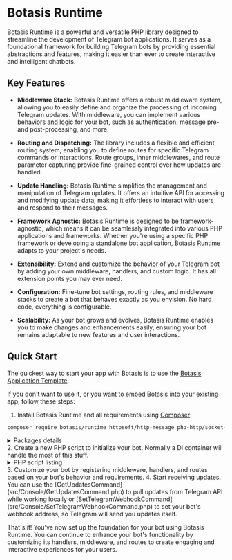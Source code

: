 # Botasis Runtime

Botasis Runtime is a powerful and versatile PHP library designed to streamline the development of Telegram bot applications.
It serves as a foundational framework for building Telegram bots by providing essential abstractions and features,
making it easier than ever to create interactive and intelligent chatbots.

## Key Features

- **Middleware Stack:** Botasis Runtime offers a robust middleware system, allowing you to easily define and organize
  the processing of incoming Telegram updates. With middleware, you can implement various behaviors and logic for your
  bot, such as authentication, message pre- and post-processing, and more.

- **Routing and Dispatching:** The library includes a flexible and efficient routing system, enabling you to define
  routes for specific Telegram commands or interactions. Route groups, inner middlewares, and route parameter capturing
  provide fine-grained control over how updates are handled.

- **Update Handling:** Botasis Runtime simplifies the management and manipulation of Telegram updates. It offers an
  intuitive API for accessing and modifying update data, making it effortless to interact with users and respond to
  their messages.

- **Framework Agnostic:** Botasis Runtime is designed to be framework-agnostic, which means it can be seamlessly integrated 
  into various PHP applications and frameworks. Whether you're using a specific PHP framework or developing a standalone
  bot application, Botasis Runtime adapts to your project's needs.

- **Extensibility:** Extend and customize the behavior of your Telegram bot
  by adding your own middleware, handlers, and custom logic. It has all extension points you may ever need.

- **Configuration:** Fine-tune bot settings, routing rules, and middleware
  stacks to create a bot that behaves exactly as you envision. No hard code, everything is configurable.

- **Scalability:** As your bot grows and evolves, Botasis Runtime enables you
  to make changes and enhancements easily, ensuring your bot remains adaptable
  to new features and user interactions.

## Quick Start

The quickest way to start your app with Botasis is to use the [Botasis Application Template](https://github.com/botasis/bot-template).

If you don't want to use it, or you want to embed Botasis into your existing app, follow these steps:

1. Install Botasis Runtime and all requirements using [Composer](https://getcomposer.org/):
  ```bash
  composer require botasis/runtime httpsoft/http-message php-http/socket-client yiisoft/event-dispatcher yiisoft/di
  ```
  <details>
  <summary>Packages details</summary>

  - `botasis/runtime` - this package, required
  - `httpsoft/http-message` - An implementation of PSR-7 (HTTP Message) and PSR-17 (HTTP Factories).
      You can use any implementations you want, but personally I prefer this one.
  - `php-http/socket-client` - An implementation of PSR-18 (HTTP Client). You can use any implementation you want.
  - `yiisoft/event-dispatcher` - An implementation of PSR-14 (Event Dispatcher). You can use any implementation you want,
      but personally I prefer this one since it's a good and framework-agnostic implementation.
  - `yiisoft/di` - An implementation of PSR-11 (DI Container). You can use any implementation you want,
      but personally I prefer this one since it's a very efficient, convenient and framework-agnostic implementation.
  </details>
2. Create a new PHP script to initialize your bot. Normally a DI container will handle the most of this stuff.
  <details>
  <summary>PHP script listing</summary>
  
  ```php
  
  use Botasis\Client\Telegram\Client\ClientPsr;
  use Botasis\Runtime\Application;
  use Botasis\Runtime\CallableFactory;
  use Botasis\Runtime\Emitter;
  use Botasis\Runtime\Handler\DummyUpdateHandler;
  use Botasis\Runtime\Middleware\Implementation\RouterMiddleware;
  use Botasis\Runtime\Middleware\MiddlewareDispatcher;
  use Botasis\Runtime\Middleware\MiddlewareFactory;
  use Botasis\Runtime\Router\Router;
  use Botasis\Runtime\UpdateHandlerInterface;
  use Http\Client\Socket\Client;
  use HttpSoft\Message\RequestFactory;
  use HttpSoft\Message\StreamFactory;
  use Psr\Container\ContainerInterface;
  use Psr\EventDispatcher\EventDispatcherInterface;
  use Psr\Http\Client\ClientInterface;
  use Psr\Http\Message\RequestFactoryInterface;
  use Psr\Http\Message\StreamFactoryInterface;
  use Yiisoft\Di\Container;
  use Yiisoft\EventDispatcher\Dispatcher\Dispatcher;
  
  /**
   * @var string $token - a bot token you've got from the BotFather
   * @var ClientInterface $httpClient - an HTTP client. If you've installed the php-http/socket-client package,
   *                                    it's {@see Client}. Either it's a client of your choice.
   * @var RequestFactoryInterface $requestFactory - a PSR-17 HTTP request factory. If you've installed the httpsoft/http-message package,
   *                                                it's {@see RequestFactory}.
   * @var StreamFactoryInterface $streamFactory - a PSR-17 HTTP stream factory. If you've installed the httpsoft/http-message package,
   *                                              it's {@see StreamFactory}.
   * @var EventDispatcherInterface $eventDispatcher - a PSR- event dispatcher. If you've installed the yiisoft/event-dispatcher package,
   *                                                  it's {@see Dispatcher}.
   * @var ContainerInterface $container - a PST-11 DI container. If you've installed the yiisoft/di package,
   *                                      it's {@see Container}.
   */
  
  $client = new ClientPsr(
      $token,
      $httpClient,
      $requestFactory,
      $streamFactory,
  );
  $emitter = new Emitter($client, $eventDispatcher);
  
  $middlewareDispatcher = new MiddlewareDispatcher(
      new MiddlewareFactory($container, new CallableFactory($container)),
      $eventDispatcher,
  );
  
  /**
   * Routes definition. Here we define a route for the /start message. The HelloHandler should implement the {@see UpdateHandlerInterface}.
   */
  $routes = [
      [
          Router::ROUTE_KEY_RULE_STATIC => '/start',
          Router::ROUTE_KEY_ACTION => HelloHandler::class,
      ],
  ];
  
  /**
   * Middlewares definition. At least {@see RouterMiddleware} should be here.
   */
  $middlewares = [new RouterMiddleware(new Router($container, $middlewareDispatcher, $routes))];
  
  $middlewareDispatcher = $middlewareDispatcher->withMiddlewares();
  $application = new Application($emitter, new DummyUpdateHandler(), $middlewareDispatcher);
  ```
  </details>
3. Customize your bot by registering middleware, handlers, and routes based on
   your bot's behavior and requirements.
4. Start receiving updates. You can use the [GetUpdatesCommand](src/Console/GetUpdatesCommand.php) to pull
  updates from Telegram API while working locally or [SetTelegramWebhookCommand](src/Console/SetTelegramWebhookCommand.php) to set 
  your bot's webhook address, so Telegram will send you updates itself.

That's it! You've now set up the foundation for your bot using Botasis Runtime.
You can continue to enhance your bot's functionality by customizing its
handlers, middleware, and routes to create engaging and interactive experiences
for your users.
